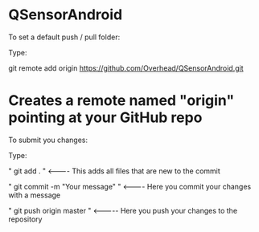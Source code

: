 QSensorAndroid
==============

To set a default push / pull folder:

Type:

git remote add origin https://github.com/Overhead/QSensorAndroid.git
# Creates a remote named "origin" pointing at your GitHub repo


To submit you changes:

Type:

" git add . " <---- This adds all files that are new to the commit

" git commit -m "Your message" " <---- Here you commit your changes with a message

" git push origin master " <----- Here you push your changes to the repository